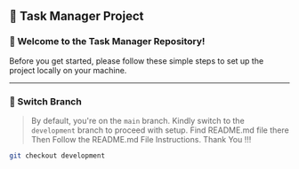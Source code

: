 ## 🚀 Task Manager Project

### 👋 Welcome to the Task Manager Repository!

Before you get started, please follow these simple steps to set up the project locally on your machine.

---

### 🔁 Switch Branch

> By default, you're on the `main` branch. Kindly switch to the `development` branch to proceed with setup.
> Find README.md file there
> Then Follow the README.md File Instructions.
Thank You !!!

```bash
git checkout development
